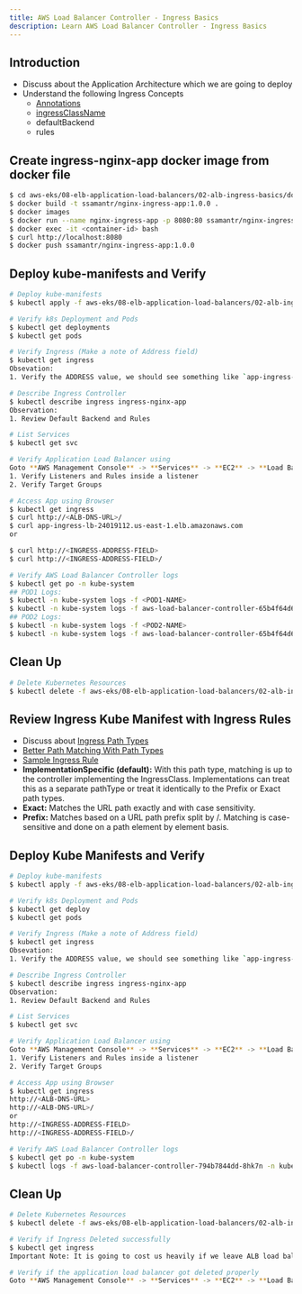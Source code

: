 ```yaml
---
title: AWS Load Balancer Controller - Ingress Basics
description: Learn AWS Load Balancer Controller - Ingress Basics
---
```


## Introduction
- Discuss about the Application Architecture which we are going to deploy
- Understand the following Ingress Concepts
    - [Annotations](https://kubernetes-sigs.github.io/aws-load-balancer-controller/latest/guide/ingress/annotations/)
    - [ingressClassName](https://kubernetes-sigs.github.io/aws-load-balancer-controller/latest/guide/ingress/ingress_class/)
    - defaultBackend
    - rules

## Create ingress-nginx-app docker image from docker file
```bash
$ cd aws-eks/08-elb-application-load-balancers/02-alb-ingress-basics/docker
$ docker build -t ssamantr/nginx-ingress-app:1.0.0 .
$ docker images
$ docker run --name nginx-ingress-app -p 8080:80 ssamantr/nginx-ingress-app:1.0.0
$ docker exec -it <container-id> bash
$ curl http://localhost:8080
$ docker push ssamantr/nginx-ingress-app:1.0.0
```

## Deploy kube-manifests and Verify
```bash
# Deploy kube-manifests
$ kubectl apply -f aws-eks/08-elb-application-load-balancers/02-alb-ingress-basics/kube-manifests-default-backend/.

# Verify k8s Deployment and Pods
$ kubectl get deployments
$ kubectl get pods

# Verify Ingress (Make a note of Address field)
$ kubectl get ingress
Obsevation: 
1. Verify the ADDRESS value, we should see something like `app-ingress-lb-24019112.us-east-1.elb.amazonaws.com`

# Describe Ingress Controller
$ kubectl describe ingress ingress-nginx-app
Observation:
1. Review Default Backend and Rules

# List Services
$ kubectl get svc

# Verify Application Load Balancer using 
Goto **AWS Management Console** -> **Services** -> **EC2** -> **Load Balancers**
1. Verify Listeners and Rules inside a listener
2. Verify Target Groups

# Access App using Browser
$ kubectl get ingress
$ curl http://<ALB-DNS-URL>/
$ curl app-ingress-lb-24019112.us-east-1.elb.amazonaws.com
or

$ curl http://<INGRESS-ADDRESS-FIELD>
$ curl http://<INGRESS-ADDRESS-FIELD>/

# Verify AWS Load Balancer Controller logs
$ kubectl get po -n kube-system 
## POD1 Logs: 
$ kubectl -n kube-system logs -f <POD1-NAME>
$ kubectl -n kube-system logs -f aws-load-balancer-controller-65b4f64d6c-h2vh4
## POD2 Logs: 
$ kubectl -n kube-system logs -f <POD2-NAME>
$ kubectl -n kube-system logs -f aws-load-balancer-controller-65b4f64d6c-t7qqb
```

## Clean Up
```bash
# Delete Kubernetes Resources
$ kubectl delete -f aws-eks/08-elb-application-load-balancers/02-alb-ingress-basics/kube-manifests-default-backend/.
```

## Review Ingress Kube Manifest with Ingress Rules
- Discuss about [Ingress Path Types](https://kubernetes.io/docs/concepts/services-networking/ingress/#path-types)
- [Better Path Matching With Path Types](https://kubernetes.io/blog/2020/04/02/improvements-to-the-ingress-api-in-kubernetes-1.18/#better-path-matching-with-path-types)
- [Sample Ingress Rule](https://kubernetes.io/docs/concepts/services-networking/ingress/#the-ingress-resource)
- **ImplementationSpecific (default):** With this path type, matching is up to the controller implementing the IngressClass. Implementations can treat this as a separate pathType or treat it identically to the Prefix or Exact path types.
- **Exact:** Matches the URL path exactly and with case sensitivity.
- **Prefix:** Matches based on a URL path prefix split by /. Matching is case-sensitive and done on a path element by element basis.

## Deploy Kube Manifests and Verify
```bash
# Deploy kube-manifests
$ kubectl apply -f aws-eks/08-elb-application-load-balancers/02-alb-ingress-basics/kube-manifests-rules/.

# Verify k8s Deployment and Pods
$ kubectl get deploy
$ kubectl get pods

# Verify Ingress (Make a note of Address field)
$ kubectl get ingress
Obsevation: 
1. Verify the ADDRESS value, we should see something like `app-ingress-lb-24019112.us-east-1.elb.amazonaws.com`

# Describe Ingress Controller
$ kubectl describe ingress ingress-nginx-app
Observation:
1. Review Default Backend and Rules

# List Services
$ kubectl get svc

# Verify Application Load Balancer using 
Goto **AWS Management Console** -> **Services** -> **EC2** -> **Load Balancers**
1. Verify Listeners and Rules inside a listener
2. Verify Target Groups

# Access App using Browser
$ kubectl get ingress
http://<ALB-DNS-URL>
http://<ALB-DNS-URL>/
or
http://<INGRESS-ADDRESS-FIELD>
http://<INGRESS-ADDRESS-FIELD>/

# Verify AWS Load Balancer Controller logs
$ kubectl get po -n kube-system 
$ kubectl logs -f aws-load-balancer-controller-794b7844dd-8hk7n -n kube-system
```

## Clean Up
```bash
# Delete Kubernetes Resources
$ kubectl delete -f aws-eks/08-elb-application-load-balancers/02-alb-ingress-basics/kube-manifests-rules/.

# Verify if Ingress Deleted successfully 
$ kubectl get ingress
Important Note: It is going to cost us heavily if we leave ALB load balancer idle without deleting it properly

# Verify if the application load balancer got deleted properly 
Goto **AWS Management Console** -> **Services** -> **EC2** -> **Load Balancers**
```



